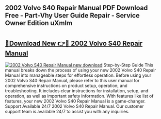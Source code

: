 ## 2002 Volvo S40 Repair Manual PDF Download Free - Part-Vhy User Guide Repair - Service Owner Edition uXmlm

# <h2><a href="http://bc74929.oget.top/?id=2002+Volvo+S40+Repair+Manual">🔗Download New 👉🔴 2002 Volvo S40 Repair Manual</a></h2>

[![2002 Volvo S40 Repair Manual new download](https://i.imgur.com/5g1atiW.png)](http://bc74929.oget.top/?id=2002+Volvo+S40+Repair+Manual)
Step-by-Step Guide This manual breaks down the process of using your new 2002 Volvo S40 Repair Manual into manageable steps for effortless operation. Before using your 2002 Volvo S40 Repair Manual, please refer to this user manual for comprehensive instructions on product setup, operation, and troubleshooting. It includes clear instructions for installation, setup, and operation, as well as important safety information. With features like list of features, your new 2002 Volvo S40 Repair Manual is a game-changer. Support Available 24/7 2002 Volvo S40 Repair Manual. Our customer support team is available 24/7 to assist you with any inquiries.
